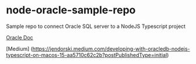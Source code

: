# node-oracle-sample-repo

Sample repo to connect Oracle SQL server to a NodeJS Typescript project

[Oracle Doc](https://www.oracle.com/database/technologies/appdev/quickstartnodeonprem.html#macos-tab)

[Medium] (https://jendorski.medium.com/developing-with-oracledb-nodejs-typescript-on-macos-15-aa5710c62c2b?postPublishedType=initial)
